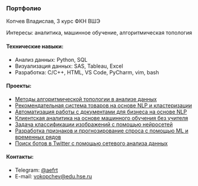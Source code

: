 ### Портфолио

Копчев Владислав, 3 курс ФКН ВШЭ

Интересы: аналитика, машинное обучение, алгоритмическая топология

#### Технические навыки:

- Анализ данных: Python, SQL
- Визуализация данных: SAS, Tableau, Excel
- Разработка: C/C++, HTML, VS Code, PyCharm, vim, bash

#### Проекты:

- [Методы алгоритмической топологии в анализе данных](https://github.com/aefrt/project-topology)
- [Рекомендательная система товаров на основе NLP и кластеризации](https://github.com/aefrt/database-theory)
- [Автоматизация работы с документами для бизнеса на основе NLP](https://github.com/aefrt/ner-disclosure)
- [Клиентская аналитика на основе машинного обучения без учителя](...)
- [Задача классификации изображений с помощью нейросетей](...)
- [Разработка признаков и прогнозирование спроса с помощью ML и временных рядов](...)
- [Поиск ботов в Twitter с помощью сетевого анализа данных](...)

#### Контакты:

- Telegram: [@aefrt](https://t.me/aefrt)
- E-mail: vokopchev@edu.hse.ru
